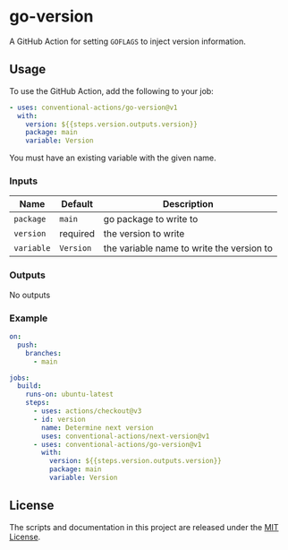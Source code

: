 # go-version

A GitHub Action for setting `GOFLAGS` to inject version information.

## Usage

To use the GitHub Action, add the following to your job:

```yaml
- uses: conventional-actions/go-version@v1
  with:
    version: ${{steps.version.outputs.version}}
    package: main
    variable: Version
```

You must have an existing variable with the given name.

### Inputs

| Name       | Default   | Description                                                                |
|------------|-----------|----------------------------------------------------------------------------|
| `package`  | `main`    | go package to write to                                                     |
| `version`  | required  | the version to write                                                       |
| `variable` | `Version` | the variable name to write the version to                                  |

### Outputs

No outputs

### Example

```yaml
on:
  push:
    branches:
      - main

jobs:
  build:
    runs-on: ubuntu-latest
    steps:
      - uses: actions/checkout@v3
      - id: version
        name: Determine next version
        uses: conventional-actions/next-version@v1
      - uses: conventional-actions/go-version@v1
        with:
          version: ${{steps.version.outputs.version}}
          package: main
          variable: Version
```

## License

The scripts and documentation in this project are released under the [MIT License](LICENSE).
